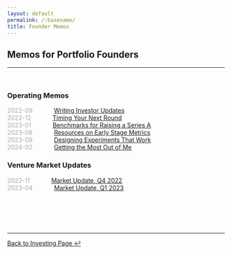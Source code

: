 ```yaml
---
layout: default
permalink: /:basename/
title: Founder Memos
---
```


## Memos for Portfolio Founders

----

<br/>

### Operating Memos

<span style="color:#A9A9A9;">2022-09</span> &emsp;&emsp;&emsp; [Writing Investor Updates](/writing-investor-updates)   
<span style="color:#A9A9A9;">2022-12</span> &emsp;&emsp;&emsp; [Timing Your Next Round](/timing-your-next-round)  
<span style="color:#A9A9A9;">2023-01</span> &emsp;&emsp;&emsp; [Benchmarks for Raising a Series A](/series-a-benchmarks)  
<span style="color:#A9A9A9;">2023-08</span> &emsp;&emsp;&emsp; [Resources on Early Stage Metrics](/metrics)   
<span style="color:#A9A9A9;">2023-09</span> &emsp;&emsp;&emsp; [Designing Experiments That Work](https://pivotal.substack.com/p/the-worst-outcome-is-a-mediocre-success)   
<span style="color:#A9A9A9;">2024-02</span> &emsp;&emsp;&emsp; [Getting the Most Out of Me](/user-manual)   

### Venture Market Updates

<span style="color:#A9A9A9;">2022-11</span> &emsp;&emsp;&emsp; [Market Update, Q4 2022](/market-update-2022-q4)  
<span style="color:#A9A9A9;">2023-04</span> &emsp;&emsp;&emsp; [Market Update, Q1 2023](/market-update-2023-q1)  


<!--
Investor updates

Finding the right investor
Should you raise venture capital?
Headcount is a vanity metric
The iron law of pricing
Sales comp model
Cash and runway model
Levelling up as a founder
-->


<br/>
<br/>
<br/>
<br/>

----

[Back to Investing Page ↩](/investing)

<br/>
<br/>
<br/>
